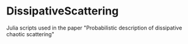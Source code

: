 # DissipativeScattering
Julia scripts used in the paper "Probabilistic description of dissipative chaotic scattering"
